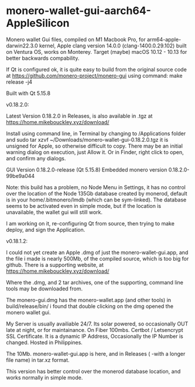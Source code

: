 # monero-wallet-gui-aarch64-AppleSilicon

Monero wallet Gui files, compiled on M1 Macbook Pro, for arm64-apple-darwin22.3.0 kernel, Apple clang version 14.0.0 (clang-1400.0.29.102)
built on Ventura OS, works on Monterey. Target (maybe) macOS 10.12 - 10.13 for better backwards compability.

If Qt is configured ok, it is quite easy to build from the original source code at https://github.com/monero-project/monero-gui using command: make release -j4

Built with Qt 5.15.8

v0.18.2.0:

Latest Version 0.18.2.0 in Releases, is also available in .tgz at https://home.mikebouckley.xyz/download/

Install using command line, in Terminal by changing to /Applications folder and sudo tar xzvf ~/Downloads/monero-wallet-gui-0.18.2.0.tgz
it is unsigned for Apple, so otherwise difficult to copy. There may be an initial warning dialog on execution, just Allow it. Or in Finder, right click to open, and confirm any dialogs.

GUI Version 0.18.2.0-release (Qt 5.15.8)
Embedded monero version 0.18.2.0-99be9a044

Note: this build has a problem, no Node Menu in Settings, it has no control over the location of the Node 135Gb database created by monerod, default is in your home/.bitmonero/lmdb (which can be sym-linked). The database seems to be activated even in simple mode, but if the location is unavailable, the wallet gui will still work.

I am working on it, re-configuring Qt from source, then trying to make deploy, and sign the Application.

v0.18.1.2:

I could not yet create an Apple .dmg of just the monero-wallet-gui.app, and the file i made is nearly 500Mb, of the compiled source, which is too big for github. There is a supporting website, at https://home.mikebouckley.xyz/download/

Where the .dmg, and 2 tar archives, one of the supporting, command line tools may be downloaded from.

The monero-gui.dmg has the monero-wallet.app (and other tools) in build/release/bin/
i found that double clicking on the dmg opened the monero wallet gui.

My Server is usually availiable 24/7. Its solar powered, so occasionally OUT late at night, or for maintainance. On Fiber 100mbs. Certbot / Letsencrypt SSL Certificate. It is a dynamic IP Address, Occasionally the IP Number is changed.  Hosted in Philippines.

The 10Mb. monero-wallet-gui.app is here, and in Releases ( -with a longer file name) in tar.xz format.

This version has better control over the monerod database location, and works normally in simple mode.

